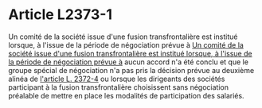 # Article L2373-1

Un comité de la société issue d'une fusion transfrontalière est institué lorsque, à l'issue de la période de négociation prévue à [Un comité de la société issue d'une fusion transfrontalière est institué lorsque, à l'issue de la période de négociation prévue à][1] aucun accord n'a été conclu et que le groupe spécial de négociation n'a pas pris la décision prévue au deuxième alinéa de [l'article L. 2372-4][2] ou lorsque les dirigeants des sociétés participant à la fusion transfrontalière choisissent sans négociation préalable de mettre en place les modalités de participation des salariés.

 [1]: /affichCodeArticle.do?cidTexte=LEGITEXT000006072050&idArticle=LEGIARTI000006902220&dateTexte=&categorieLien=cid
 [2]: /affichCodeArticle.do?cidTexte=LEGITEXT000006072050&idArticle=LEGIARTI000019118964&dateTexte=&categorieLien=cid